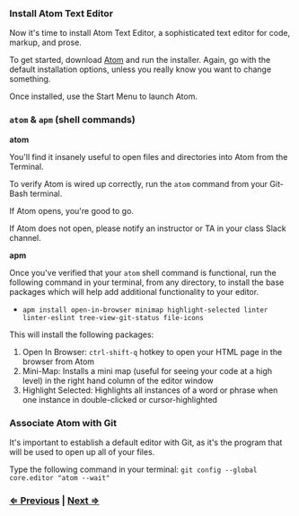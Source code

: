 ### Install Atom Text Editor

Now it's time to install Atom Text Editor, a sophisticated text editor for code, markup, and prose.

To get started, download [Atom](https://atom.io/) and run the installer. Again, go with the default installation options, unless you really know you want to change something.

Once installed, use the Start Menu to launch Atom.

### `atom` & `apm` (shell commands)

**atom**

You'll find it insanely useful to open files and directories into Atom from the Terminal.

To verify Atom is wired up correctly, run the `atom` command from your Git-Bash terminal.

If Atom opens, you're good to go.

If Atom does not open, please notify an instructor or TA in your class Slack channel.

**apm**

Once you've verified that your `atom` shell command is functional, run the following command in your terminal, from any directory, to install the base packages which will help add additional functionality to your editor.

- `apm install open-in-browser minimap highlight-selected linter linter-eslint tree-view-git-status file-icons`

This will install the following packages:
1. Open In Browser: `ctrl-shift-q` hotkey to open your HTML page in the browser from Atom
2. Mini-Map: Installs a mini map (useful for seeing your code at a high level) in the right hand column of the editor window
3. Highlight Selected: Highlights all instances of a word or phrase when one instance in double-clicked or cursor-highlighted

### Associate Atom with Git

It's important to establish a default editor with Git, as it's the program that will be used to open up all of your files.

Type the following command in your terminal:
`git config --global core.editor "atom --wait"`


### [⇐ Previous](1_terminal.md) | [Next ⇒](3_git.md)
